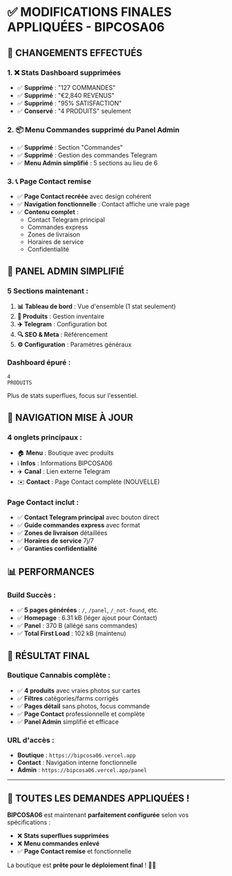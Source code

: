 # ✅ MODIFICATIONS FINALES APPLIQUÉES - BIPCOSA06

## 🎯 **CHANGEMENTS EFFECTUÉS**

### **1. ❌ Stats Dashboard supprimées**
- ✅ **Supprimé** : "127 COMMANDES"
- ✅ **Supprimé** : "€2,840 REVENUS" 
- ✅ **Supprimé** : "95% SATISFACTION"
- ✅ **Conservé** : "4 PRODUITS" seulement

### **2. 📦 Menu Commandes supprimé du Panel Admin**
- ✅ **Supprimé** : Section "Commandes" 
- ✅ **Supprimé** : Gestion des commandes Telegram
- ✅ **Menu Admin simplifié** : 5 sections au lieu de 6

### **3. 📞 Page Contact remise**
- ✅ **Page Contact recréée** avec design cohérent
- ✅ **Navigation fonctionnelle** : Contact affiche une vraie page
- ✅ **Contenu complet** :
  - Contact Telegram principal
  - Commandes express
  - Zones de livraison
  - Horaires de service
  - Confidentialité

## 🎨 **PANEL ADMIN SIMPLIFIÉ**

### **5 Sections maintenant :**
1. **📊 Tableau de bord** : Vue d'ensemble (1 stat seulement)
2. **🌿 Produits** : Gestion inventaire
3. **✈️ Telegram** : Configuration bot
4. **🔍 SEO & Meta** : Référencement
5. **⚙️ Configuration** : Paramètres généraux

### **Dashboard épuré :**
```
4
PRODUITS
```
Plus de stats superflues, focus sur l'essentiel.

## 🔗 **NAVIGATION MISE À JOUR**

### **4 onglets principaux :**
- 🏠 **Menu** : Boutique avec produits
- ℹ️ **Infos** : Informations BIPCOSA06
- ✈️ **Canal** : Lien externe Telegram
- ✉️ **Contact** : Page Contact complète (NOUVELLE)

### **Page Contact inclut :**
- ✅ **Contact Telegram principal** avec bouton direct
- ✅ **Guide commandes express** avec format
- ✅ **Zones de livraison** détaillées
- ✅ **Horaires de service** 7j/7
- ✅ **Garanties confidentialité**

## 📊 **PERFORMANCES**

### **Build Succès :**
- ✅ **5 pages générées** : `/`, `/panel`, `/_not-found`, etc.
- ✅ **Homepage** : 6.31 kB (léger ajout pour Contact)
- ✅ **Panel** : 370 B (allégé sans commandes)
- ✅ **Total First Load** : 102 kB (maintenu)

## 🎯 **RÉSULTAT FINAL**

### **Boutique Cannabis complète :**
- ✅ **4 produits** avec vraies photos sur cartes
- ✅ **Filtres** catégories/farms corrigés
- ✅ **Pages détail** sans photos, focus commande
- ✅ **Page Contact** professionnelle et complète
- ✅ **Panel Admin** simplifié et efficace

### **URL d'accès :**
- **Boutique** : `https://bipcosa06.vercel.app`
- **Contact** : Navigation interne fonctionnelle
- **Admin** : `https://bipcosa06.vercel.app/panel`

---

## 🎉 **TOUTES LES DEMANDES APPLIQUÉES !**

**BIPCOSA06** est maintenant **parfaitement configurée** selon vos spécifications :
- ❌ **Stats superflues supprimées**
- ❌ **Menu commandes enlevé** 
- ✅ **Page Contact remise** et fonctionnelle

La boutique est **prête pour le déploiement final** ! 🌿✨